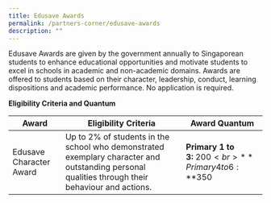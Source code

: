 ```yaml
---
title: Edusave Awards
permalink: /partners-corner/edusave-awards
description: ""
---
```

Edusave Awards are given by the government annually to Singaporean students to enhance educational opportunities and motivate students to excel in schools in academic and non-academic domains. Awards are offered to students based on their character, leadership, conduct, learning dispositions and academic performance. No application is required.

**Eligibility Criteria and Quantum**



| Award | Eligibility Criteria | Award Quantum |
| -------- | -------- | -------- |
| Edusave Character Award   | Up to 2% of students in the school who demonstrated exemplary character and outstanding personal qualities through their behaviour and actions.     | **Primary 1 to 3:** $200<br>**Primary 4 to 6:** $350     |

